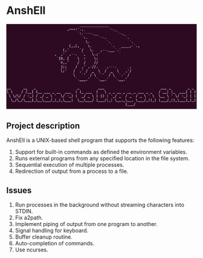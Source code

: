 # AnshEll

![](images/dragonshell.png)

## Project description
AnshEll is a UNIX-based shell program that supports the following features:
1. Support for built-in commands as defined the environment variables.
2. Runs external programs from any specified location in the file system.
3. Sequential execution of multiple processes.
4. Redirection of output from a process to a file.

## Issues
1. Run processes in the background without streaming characters into STDIN.
2. Fix a2path.
3. Implement piping of output from one program to another.
4. Signal handling for keyboard.
5. Buffer cleanup routine.
6. Auto-completion of commands.
7. Use ncurses.
